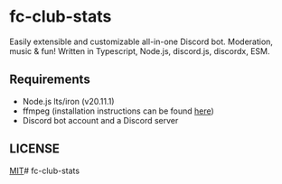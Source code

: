 # fc-club-stats

Easily extensible and customizable all-in-one Discord bot. Moderation, music & fun!
Written in Typescript, Node.js, discord.js, discordx, ESM.

## Requirements
- Node.js lts/iron (v20.11.1)
- ffmpeg (installation instructions can be found [here](https://ffmpeg.org/download.html))
- Discord bot account and a Discord server

## LICENSE
[MIT](https://choosealicense.com/licenses/mit/)# fc-club-stats
